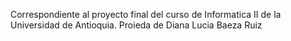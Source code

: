 Correspondiente al proyecto final del curso de Informatica II de la Universidad de Antioquia.
Proieda de Diana Lucia Baeza Ruiz

